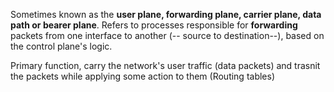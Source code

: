 Sometimes known as the **user plane, forwarding plane, carrier plane, data path or bearer plane**.
Refers to processes responsible for **forwarding** packets from one interface to another (-- source to destination--), based on the control plane's logic.

Primary function, carry the network's user traffic (data packets) and trasnit the packets while applying some action to them (Routing tables)